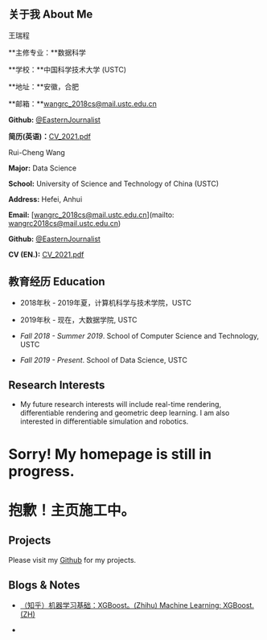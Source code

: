 ## 关于我 About Me

王瑞程

**主修专业：**数据科学

**学校：**中国科学技术大学 (USTC)

**地址：**安徽，合肥

**邮箱：**wangrc_2018cs@mail.ustc.edu.cn

**Github:** [@EasternJournalist](https://github.com/EasternJournalist/)

**简历(英语)：**[CV_2021.pdf](https://github.com/EasternJournalist/EasternJournalist.github.io/raw/master/files/cv/CV_2021.pdf)



Rui-Cheng Wang

**Major:** Data Science

**School:** University of Science and Technology of China (USTC)

**Address:** Hefei, Anhui

**Email:** [wangrc_2018cs@mail.ustc.edu.cn](mailto: wangrc2018cs@mail.ustc.edu.cn)

**Github:** [@EasternJournalist](https://github.com/EasternJournalist/)

**CV (EN.):** [CV_2021.pdf](https://github.com/EasternJournalist/EasternJournalist.github.io/raw/master/files/cv/CV_2021.pdf)



## 教育经历 Education

* 2018年秋 - 2019年夏，计算机科学与技术学院，USTC
* 2019年秋 - 现在，大数据学院, USTC



* *Fall 2018 - Summer 2019*. School of Computer Science and Technology, USTC
* *Fall 2019 - Present*. School of Data Science, USTC

## Research Interests

* My future research interests will include real-time rendering, differentiable rendering and geometric deep learning. I am also interested in differentiable simulation and robotics.



# Sorry! My homepage is still in progress.

# 抱歉！主页施工中。 



## Projects

Please visit my [Github](https://github.com/EasternJournalist/) for my projects.



## Blogs & Notes



* [（知乎）机器学习基础：XGBoost。(Zhihu) Machine Learning: XGBoost. (ZH)](https://zhuanlan.zhihu.com/p/357453896)

* 